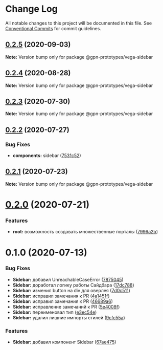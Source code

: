 # Change Log

All notable changes to this project will be documented in this file.
See [Conventional Commits](https://conventionalcommits.org) for commit guidelines.

## [0.2.5](https://github.com/gpn-prototypes/vega-ui/compare/@gpn-prototypes/vega-sidebar@0.2.4...@gpn-prototypes/vega-sidebar@0.2.5) (2020-09-03)

**Note:** Version bump only for package @gpn-prototypes/vega-sidebar





## [0.2.4](https://github.com/gpn-prototypes/vega-ui/compare/@gpn-prototypes/vega-sidebar@0.2.3...@gpn-prototypes/vega-sidebar@0.2.4) (2020-08-28)

**Note:** Version bump only for package @gpn-prototypes/vega-sidebar





## [0.2.3](https://github.com/gpn-prototypes/vega-ui/compare/@gpn-prototypes/vega-sidebar@0.2.2...@gpn-prototypes/vega-sidebar@0.2.3) (2020-07-30)

**Note:** Version bump only for package @gpn-prototypes/vega-sidebar





## [0.2.2](https://github.com/gpn-prototypes/vega-ui/compare/@gpn-prototypes/vega-sidebar@0.2.1...@gpn-prototypes/vega-sidebar@0.2.2) (2020-07-27)


### Bug Fixes

* **components:** sidebar ([7531c52](https://github.com/gpn-prototypes/vega-ui/commit/7531c52e03dc6b19351ebd11d068073d3210cf65))





## [0.2.1](https://github.com/gpn-prototypes/vega-ui/compare/@gpn-prototypes/vega-sidebar@0.2.0...@gpn-prototypes/vega-sidebar@0.2.1) (2020-07-23)

**Note:** Version bump only for package @gpn-prototypes/vega-sidebar





# [0.2.0](https://github.com/gpn-prototypes/vega-ui/compare/@gpn-prototypes/vega-sidebar@0.1.0...@gpn-prototypes/vega-sidebar@0.2.0) (2020-07-21)


### Features

* **root:** возможность создавать множественные порталы ([7996a2b](https://github.com/gpn-prototypes/vega-ui/commit/7996a2bae82f938d31797fd5d7ae362fbbf87014))





# 0.1.0 (2020-07-13)


### Bug Fixes

* **Sidebar:** добавил UnreachableCaseError ([7875045](https://github.com/gpn-prototypes/vega-ui/commit/787504506902ffd361a52d0a80f2662e794c81f3))
* **Sidebar:** доработал логику работы Сайдбара ([17dc788](https://github.com/gpn-prototypes/vega-ui/commit/17dc7884347abc6b9acfdbe24cfdef2deb794e72))
* **Sidebar:** изменил button на div для оверлея ([7d0c511](https://github.com/gpn-prototypes/vega-ui/commit/7d0c51168749d87d2853fe1e34e0ce0a21a69de6))
* **Sidebar:** исправил замечания к PR ([4a1451f](https://github.com/gpn-prototypes/vega-ui/commit/4a1451fb4cfb343c3aba200f895b4eb05c2e0518))
* **Sidebar:** исправил замечания к PR ([46689a6](https://github.com/gpn-prototypes/vega-ui/commit/46689a6a0f59e7897ca3b4897390606141de6172))
* **Sidebar:** исправление замечаний к PR ([5e4008f](https://github.com/gpn-prototypes/vega-ui/commit/5e4008f80bf497f40e9d9261879e26992339e92d))
* **Sidebar:** переименовал тип ([e3ec54e](https://github.com/gpn-prototypes/vega-ui/commit/e3ec54e9c03c8445c358ef3e6d12a733ede3e06e))
* **Sidebar:** удалил лишние импорты стилей ([9cfc55a](https://github.com/gpn-prototypes/vega-ui/commit/9cfc55a6e1efbbb8b8d17cef672680d02da88c82))


### Features

* **Sidebar:** добавил компонент Sidebar ([67ae475](https://github.com/gpn-prototypes/vega-ui/commit/67ae47572df48e4dc519a9f50e1658eefb477613))
